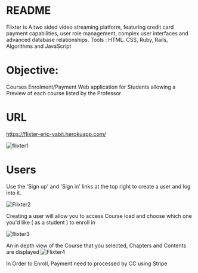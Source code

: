 # README

Flixter is A two sided video streaming platform, featuring credit card payment capabilities, user role management, complex user interfaces and advanced database relationships.
Tools : HTML. CSS, Ruby, Rails, Algorithms and JavaScript

# Objective:

Courses Enrolment/Payment Web application for Students allowing a Preview of each course listed by the Professor 


 # URL
 https://flixter-eric-yabit.herokuapp.com/
 
![flixter1](https://user-images.githubusercontent.com/50501566/76135768-2c6b9e80-5ff8-11ea-950c-900768be7011.jpg)


# Users
Use the 'Sign up' and 'Sign in' links at the top right to create a user and log into it.

![Flixter2](https://user-images.githubusercontent.com/50501566/76135823-a439c900-5ff8-11ea-8207-de9e8055d512.jpg)

Creating a user will allow you to access Course load and choose which one you'd like ( as a student ) to enroll in

![flixter3](https://user-images.githubusercontent.com/50501566/76135856-fa0e7100-5ff8-11ea-805a-12f8ac8276cd.jpg)

An in depth view of the Course that you selected, Chapters and Contents are displayed 
![Flixter4](https://user-images.githubusercontent.com/50501566/76135896-638e7f80-5ff9-11ea-82c6-8f9800adecfc.jpg)

In Order to Enroll, Payment need to processed by CC using Stripe
